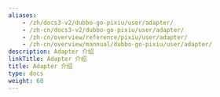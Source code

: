 ```yaml
---
aliases:
    - /zh/docs3-v2/dubbo-go-pixiu/user/adapter/
    - /zh-cn/docs3-v2/dubbo-go-pixiu/user/adapter/
    - /zh-cn/overview/reference/pixiu/user/adapter/
    - /zh-cn/overview/mannual/dubbo-go-pixiu/user/adapter/
description: Adapter 介绍
linkTitle: Adapter 介绍
title: Adapter 介绍
type: docs
weight: 60
---
```

